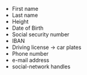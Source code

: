 - First name
- Last name
- Height
- Date of Birth
- Social security number
- IBAN
- Driving license -> car plates
- Phone number
- e-mail address
- social-network handles
